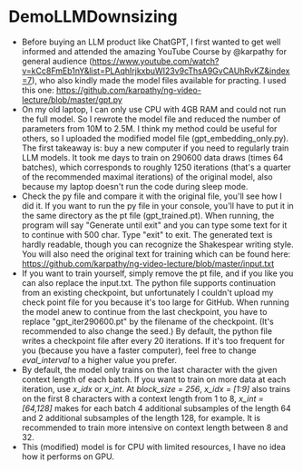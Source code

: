 # DemoLLMDownsizing

* Before buying an LLM product like ChatGPT, I first wanted to get well informed and attended the amazing YouTube Course by @karpathy for general audience (https://www.youtube.com/watch?v=kCc8FmEb1nY&list=PLAqhIrjkxbuWI23v9cThsA9GvCAUhRvKZ&index=7), who also kindly made the model files available for practing. I used this one: https://github.com/karpathy/ng-video-lecture/blob/master/gpt.py
* On my old laptop, I can only use CPU with 4GB RAM and could not run the full model. So I rewrote the model file and reduced the number of parameters from 10M to 2.5M. I think my method could be useful for others, so I uploaded the modified model file (gpt_embedding_only.py). The first takeaway is: buy a new computer if you need to regularly train LLM models. It took me days to train on 290600 data draws (times 64 batches), which corresponds to roughly 1250 iterations (that's a quarter of the recommended maximal iterations) of the original model, also because my laptop doesn't run the code during sleep mode.
* Check the py file and compare it with the original file, you'll see how I did it. If you want to run the py file in your console, you'll have to put it in the same directory as the pt file (gpt_trained.pt). When running, the program will say "Generate until exit" and you can type some text for it to continue with 500 char. Type "exit" to exit. The generated text is hardly readable, though you can recognize the Shakespear writing style. You will also need the original text for training which can be found here: https://github.com/karpathy/ng-video-lecture/blob/master/input.txt
* If you want to train yourself, simply remove the pt file, and if you like you can also replace the input.txt. The python file supports continuation from an existing checkpoint, but unfortunately I couldn't upload my check point file for you because it's too large for GitHub. When running the model anew to continue from the last checkpoint, you have to replace "gpt_iter290600.pt" by the filename of the checkpoint. (It's recommended to also change the seed.) By default, the python file writes a checkpoint file after every 20 iterations. If it's too frequent for you (because you have a faster computer), feel free to change *eval_interval* to a higher value you prefer.
* By default, the model only trains on the last character with the given context length of each batch. If you want to train on more data at each iteration, use *x_idx* or *x_int*. At *block_size = 256*, *x_idx = [1:9]* also trains on the first 8 characters with a context length from 1 to 8, *x_int = [64,128]* makes for each batch 4 additional subsamples of the length 64 and 2 additional subsamples of the length 128, for example. It is recommended to train more intensive on context length between 8 and 32. 
* This (modified) model is for CPU with limited resources, I have no idea how it performs on GPU.
